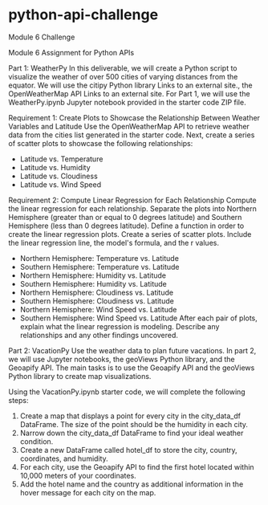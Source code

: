 # python-api-challenge
Module 6 Challenge

Module 6 Assignment for Python APIs

Part 1: WeatherPy
In this deliverable, we will create a Python script to visualize the weather of over 500 cities of varying distances from the equator. 
We will use the citipy Python library Links to an external site., the OpenWeatherMap API Links to an external site.
For Part 1, we will use the WeatherPy.ipynb Jupyter notebook provided in the starter code ZIP file.

Requirement 1: Create Plots to Showcase the Relationship Between Weather Variables and Latitude
Use the OpenWeatherMap API to retrieve weather data from the cities list generated in the starter code. Next, create a series of scatter plots to showcase the following relationships:
  - Latitude vs. Temperature
  - Latitude vs. Humidity
  - Latitude vs. Cloudiness
  - Latitude vs. Wind Speed

Requirement 2: Compute Linear Regression for Each Relationship
Compute the linear regression for each relationship. Separate the plots into Northern Hemisphere (greater than or equal to 0 degrees latitude) and Southern Hemisphere (less than 0 degrees latitude). 
Define a function in order to create the linear regression plots.
Create a series of scatter plots. Include the linear regression line, the model's formula, and the r values.
  - Northern Hemisphere: Temperature vs. Latitude
  - Southern Hemisphere: Temperature vs. Latitude
  - Northern Hemisphere: Humidity vs. Latitude
  - Southern Hemisphere: Humidity vs. Latitude
  - Northern Hemisphere: Cloudiness vs. Latitude
  - Southern Hemisphere: Cloudiness vs. Latitude
  - Northern Hemisphere: Wind Speed vs. Latitude
  - Southern Hemisphere: Wind Speed vs. Latitude
After each pair of plots, explain what the linear regression is modeling. Describe any relationships and any other findings uncovered.


Part 2: VacationPy
Use the weather data to plan future vacations. In part 2, we will use Jupyter notebooks, the geoViews Python library, and the Geoapify API.
The main tasks is to use the Geoapify API and the geoViews Python library to create map visualizations.

Using the VacationPy.ipynb starter code, we will complete the following steps:
1) Create a map that displays a point for every city in the city_data_df DataFrame. The size of the point should be the humidity in each city.
2) Narrow down the city_data_df DataFrame to find your ideal weather condition.
3) Create a new DataFrame called hotel_df to store the city, country, coordinates, and humidity.
4) For each city, use the Geoapify API to find the first hotel located within 10,000 meters of your coordinates.
5) Add the hotel name and the country as additional information in the hover message for each city on the map.

